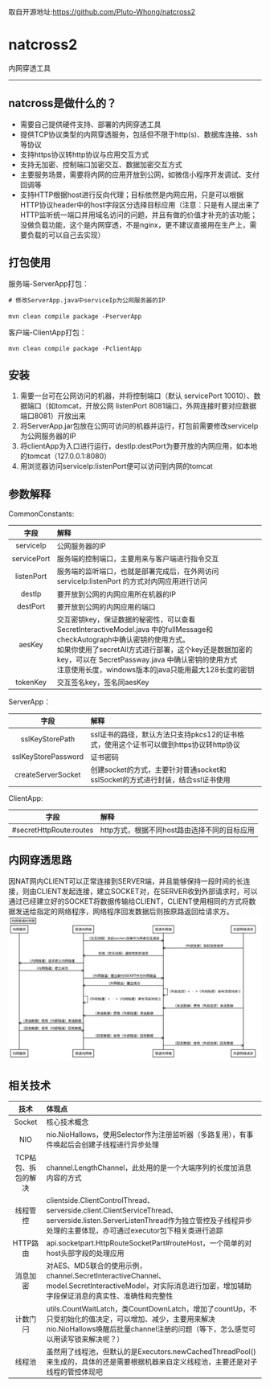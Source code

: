 取自开源地址:https://github.com/Pluto-Whong/natcross2
# natcross2
内网穿透工具

*********************


## natcross是做什么的？
- 需要自己提供硬件支持、部署的内网穿透工具
- 提供TCP协议类型的内网穿透服务，包括但不限于http(s)、数据库连接、ssh等协议
- 支持https协议转http协议与应用交互方式
- 支持无加密、控制端口加密交互、数据加密交互方式
- 主要服务场景，需要将内网的应用开放到公网，如微信小程序开发调试、支付回调等
- 支持HTTP根据host进行反向代理；目标依然是内网应用，只是可以根据HTTP协议header中的host字段区分选择目标应用（注意：只是有人提出来了HTTP监听统一端口并用域名访问的问题，并且有做的价值才补充的该功能；没做负载功能，这个是内网穿透，不是nginx，更不建议直接用在生产上，需要负载的可以自己去实现）

## 打包使用

服务端-ServerApp打包：

```shell
# 修改ServerApp.java中serviceIp为公网服务器的IP

mvn clean compile package -PserverApp
```

客户端-ClientApp打包：

```shell
mvn clean compile package -PclientApp
```

## 安装
1. 需要一台可在公网访问的机器，并将控制端口（默认 servicePort 10010）、数据端口（如tomcat，开放公网 listenPort 8081端口，外网连接时要对应数据端口8081）开放出来
2. 将ServerApp.jar包放在公网可访问的机器并运行，打包前需要修改serviceIp为公网服务器的IP
3. 将clientApp为入口进行运行，destIp:destPort为要开放的内网应用，如本地的tomcat（127.0.0.1:8080）
4. 用浏览器访问serviceIp:listenPort便可以访问到内网的tomcat

## 参数解释
CommonConstants:

|字段|解释|
|:-:|:-|
|serviceIp|公网服务器的IP|
|servicePort|服务端的控制端口，主要用来与客户端进行指令交互|
|listenPort|服务端的监听端口，也就是部署完成后，在外网访问 serviceIp:listenPort 的方式对内网应用进行访问|
|destIp|要开放到公网的内网应用所在机器的IP|
|destPort|要开放到公网的内网应用的端口|
|aesKey|交互密钥key，保证数据的秘密性，可以查看 SecretInteractiveModel.java 中的fullMessage和checkAutograph中确认密钥的使用方式。<br>如果你使用了secretAll方式进行部署，这个key还是数据加密的key，可以在 SecretPassway.java 中确认密钥的使用方式<br>注意使用长度，windows版本的java只能用最大128长度的密钥|
|tokenKey|交互签名key，签名同aesKey|

ServerApp：

|字段|解释|
|:-:|:-|
|sslKeyStorePath|ssl证书的路径，默认方法只支持pkcs12的证书格式，使用这个证书可以做到https协议转http协议|
|sslKeyStorePassword|证书密码|
|createServerSocket|创建socket的方式，主要针对普通socket和sslSocket的方式进行封装，结合ssl证书使用|

ClientApp:

|字段|解释|
|:-:|:-|
|#secretHttpRoute:routes|http方式，根据不同host路由选择不同的目标应用|

## 内网穿透思路

因NAT网内CLIENT可以正常连接到SERVER端，并且能够保持一段时间的长连接，则由CLIENT发起连接，建立SOCKET对，在SERVER收到外部请求时，可以通过已经建立好的SOCKET将数据传输给CLIENT，CLIENT使用相同的方式将数据发送给指定的网络程序，网络程序回发数据后则按原路返回给请求方。
![时序图](./doc/sequence.svg)

## 相关技术

|技术|体现点|
|:-:|:-|
|Socket|核心技术概念|
|NIO|nio.NioHallows，使用Selector作为注册监听器（多路复用），有事件唤起后会创建子线程进行异步处理|
|TCP粘包、拆包的解决|channel.LengthChannel，此处用的是一个大端序列的长度加消息内容的方式|
|线程管控|clientside.ClientControlThread、serverside.client.ClientServiceThread、serverside.listen.ServerListenThread作为独立管控及子线程异步处理的主要体现，亦可通过executor包下相关类进行追踪|
|HTTP路由|api.socketpart.HttpRouteSocketPart#routeHost，一个简单的对host头部字段的处理应用|
|消息加密|对AES、MD5联合的使用示例，channel.SecretInteractiveChannel、model.SecretInteractiveModel，对实际消息进行加密，增加辅助字段保证消息的真实性、准确性和完整性|
|计数门闩|utils.CountWaitLatch，类CountDownLatch，增加了countUp，不只受初始化的值决定，可以增加、减少，主要用来解决nio.NioHallows唤醒后批量channel注册的问题（等下，怎么感觉可以用读写锁来解决呢？）|
|线程池|虽然用了线程池，但默认的是Executors.newCachedThreadPool()来生成的，具体的还是需要根据机器来自定义线程池，主要还是对子线程的管控体现吧|
